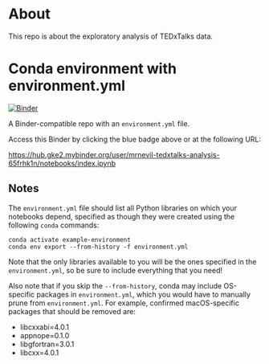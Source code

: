 # About
This repo is about the exploratory analysis of TEDxTalks data.
 
# Conda environment with environment.yml

[![Binder](http://mybinder.org/badge_logo.svg)](https://hub.gke2.mybinder.org/user/mrnevil-tedxtalks-analysis-65frhk1n/notebooks/index.ipynb)

A Binder-compatible repo with an `environment.yml` file.

Access this Binder by clicking the blue badge above or at the following URL:

https://hub.gke2.mybinder.org/user/mrnevil-tedxtalks-analysis-65frhk1n/notebooks/index.ipynb

## Notes
The `environment.yml` file should list all Python libraries on which your notebooks
depend, specified as though they were created using the following `conda` commands:

```
conda activate example-environment
conda env export --from-history -f environment.yml
```

Note that the only libraries available to you will be the ones specified in
the `environment.yml`, so be sure to include everything that you need! 

Also note that if you skip the `--from-history`, conda may include OS-specific
packages in `environment.yml`, which you would have to manually prune from
`environment.yml`.  For example, confirmed macOS-specific packages that should
be removed are:

* libcxxabi=4.0.1
* appnope=0.1.0
* libgfortran=3.0.1
* libcxx=4.0.1
